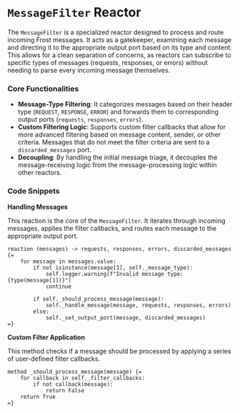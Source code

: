 # `MessageFilter` Reactor

The `MessageFilter` is a specialized reactor designed to process and route incoming Frost messages. It acts as a gatekeeper, examining each message and directing it to the appropriate output port based on its type and content. This allows for a clean separation of concerns, as reactors can subscribe to specific types of messages (requests, responses, or errors) without needing to parse every incoming message themselves.

### Core Functionalities

- **Message-Type Filtering**: It categorizes messages based on their header type (`REQUEST`, `RESPONSE`, `ERROR`) and forwards them to corresponding output ports (`requests`, `responses`, `errors`).
- **Custom Filtering Logic**: Supports custom filter callbacks that allow for more advanced filtering based on message content, sender, or other criteria. Messages that do not meet the filter criteria are sent to a `discarded_messages` port.
- **Decoupling**: By handling the initial message triage, it decouples the message-receiving logic from the message-processing logic within other reactors.

### Code Snippets

**Handling Messages**

This reaction is the core of the `MessageFilter`. It iterates through incoming messages, applies the filter callbacks, and routes each message to the appropriate output port.

```lf
reaction (messages) -> requests, responses, errors, discarded_messages {=
    for message in messages.value:
        if not isinstance(message[1], self._message_type):
            self.logger.warning(f"Invalid message type: {type(message[1])}")
            continue

        if self._should_process_message(message):
            self._handle_message(message, requests, responses, errors)
        else:
            self._set_output_port(message, discarded_messages)
=}
```

**Custom Filter Application**

This method checks if a message should be processed by applying a series of user-defined filter callbacks.

```lf
method _should_process_message(message) {=
    for callback in self._filter_callbacks:
        if not callback(message):
            return False
    return True
=}
```
